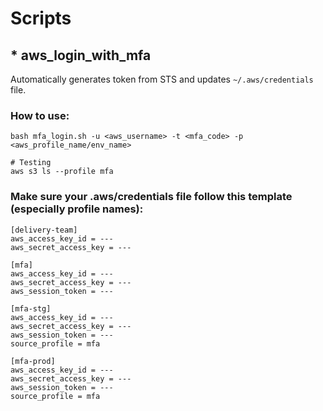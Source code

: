 # Scripts

## * aws_login_with_mfa

Automatically generates token from STS and updates `~/.aws/credentials` file.

### How to use:

```
bash mfa_login.sh -u <aws_username> -t <mfa_code> -p <aws_profile_name/env_name>

# Testing
aws s3 ls --profile mfa
```

### Make sure your .aws/credentials file follow this template (especially profile names):

```
[delivery-team]
aws_access_key_id = ---
aws_secret_access_key = ---

[mfa]
aws_access_key_id = ---
aws_secret_access_key = ---
aws_session_token = ---

[mfa-stg]
aws_access_key_id = ---
aws_secret_access_key = ---
aws_session_token = ---
source_profile = mfa

[mfa-prod]
aws_access_key_id = ---
aws_secret_access_key = ---
aws_session_token = ---
source_profile = mfa
```

